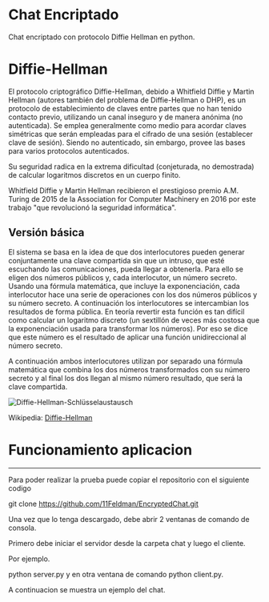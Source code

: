 # Chat Encriptado
Chat encriptado con protocolo Diffie Hellman en python.

# Diffie-Hellman
El protocolo criptográfico Diffie-Hellman, debido a Whitfield Diffie y Martin Hellman (autores también del problema de Diffie-Hellman o DHP), es un protocolo de establecimiento 
de claves entre partes que no han tenido contacto previo, utilizando un canal inseguro y de manera anónima (no autenticada).
Se emplea generalmente como medio para acordar claves simétricas que serán empleadas para el cifrado de una sesión (establecer clave de sesión). 
Siendo no autenticado, sin embargo, provee las bases para varios protocolos autenticados.

Su seguridad radica en la extrema dificultad (conjeturada, no demostrada) de calcular logaritmos discretos en un cuerpo finito.

Whitfield Diffie y Martin Hellman recibieron el prestigioso premio A.M. Turing de 2015 de la Association for Computer Machinery en 2016 por este trabajo 
"que revolucionó la seguridad informática".

## Versión básica
El sistema se basa en la idea de que dos interlocutores pueden generar conjuntamente una clave compartida sin que un intruso, que esté escuchando las comunicaciones, pueda llegar a obtenerla.
Para ello se eligen dos números públicos y, cada interlocutor, un número secreto. Usando una fórmula matemática, que incluye la exponenciación, cada interlocutor hace una serie de operaciones con los dos números públicos y su número secreto. A continuación los interlocutores se intercambian los resultados de forma pública. En teoría revertir esta función es tan difícil como calcular un logaritmo discreto (un sextillón de veces más costosa que la exponenciación usada para transformar los números). Por eso se dice que este número es el resultado de aplicar una función unidireccional al número secreto.

A continuación ambos interlocutores utilizan por separado una fórmula matemática que combina los dos números transformados con su número secreto y al final los dos llegan al mismo número resultado, que será la clave compartida.

![Diffie-Hellman-Schlüsselaustausch](https://user-images.githubusercontent.com/44484762/145516693-f169148d-30c3-4514-9a6b-7934aa4d04fd.png)


Wikipedia: [Diffie-Hellman](https://es.wikipedia.org/wiki/Diffie-Hellman)

# Funcionamiento aplicacion
___
Para poder realizar la prueba puede copiar el repositorio con el siguiente codigo

git clone https://github.com/11Feldman/EncryptedChat.git

Una vez que lo tenga descargado, debe abrir 2 ventanas de comando de consola.

Primero debe iniciar el servidor desde la carpeta chat y luego el cliente.

Por ejemplo.

python server.py y en otra ventana de comando python client.py.

A continuacion se muestra un ejemplo del chat.






